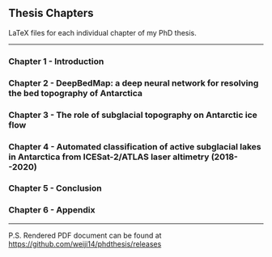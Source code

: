 ## Thesis Chapters

LaTeX files for each individual chapter of my PhD thesis.

---

### Chapter 1 - Introduction

### Chapter 2 - DeepBedMap: a deep neural network for resolving the bed topography of Antarctica

### Chapter 3 - The role of subglacial topography on Antarctic ice flow

### Chapter 4 - Automated classification of active subglacial lakes in Antarctica from ICESat-2/ATLAS laser altimetry (2018--2020)

### Chapter 5 - Conclusion

### Chapter 6 - Appendix

---

P.S. Rendered PDF document can be found at https://github.com/weiji14/phdthesis/releases
